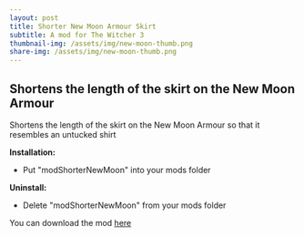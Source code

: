 ```yaml
---
layout: post
title: Shorter New Moon Armour Skirt
subtitle: A mod for The Witcher 3
thumbnail-img: /assets/img/new-moon-thumb.png
share-img: /assets/img/new-moon-thumb.png
---
```


## Shortens the length of the skirt on the New Moon Armour 

Shortens the length of the skirt on the New Moon Armour so that it resembles an untucked shirt

**Installation:**
* Put "modShorterNewMoon" into your mods folder

**Uninstall:**
* Delete "modShorterNewMoon" from your mods folder

You can download the mod [here](https://www.nexusmods.com/witcher3/mods/5970?tab=files)
